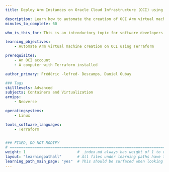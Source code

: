 ```yaml
---
title: Deploy Arm Instances on Oracle Cloud Infrastructure (OCI) using Terraform

description: Learn how to automate the creation of OCI Arm virtual machines using Terraform
minutes_to_complete: 60

who_is_this_for: This is an introductory topic for software developers who are new to deploying Arm instances on OCI using Terraform.

learning_objectives: 
    - Automate Arm virtual machine creation on OCI using Terraform

prerequisites:
    - An OCI account
    - A computer with Terraform installed

author_primary: Frédéric -lefred- Descamps, Daniel Gubay

### Tags
skilllevels: Advanced
subjects: Containers and Virtualization
armips:
    - Neoverse

operatingsystems:
    - Linux

tools_software_languages:
    - Terraform


### FIXED, DO NOT MODIFY
# ================================================================================
weight: 1                       # _index.md always has weight of 1 to order correctly
layout: "learningpathall"       # All files under learning paths have this same wrapper
learning_path_main_page: "yes"  # This should be surfaced when looking for related content. Only set for _index.md of learning path content.
---
```

